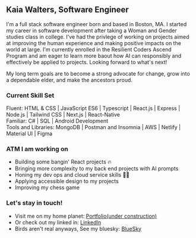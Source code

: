 ## Kaia Walters, Software Engineer 

I'm a full stack software engineer born and based in Boston, MA. I started my career in software development after taking a Woman and Gender studies class in college. I've had the privlege of working on projects aimed at improving the human experience and making positive impacts on the world at large. I'm currently enrolled in the Resilient Coders Ascend Program and am eager to learn more baout how AI can responsibly and effectively be applied to projects. Looking forward to what's next!

My long term goals are to become a strong advocate for change, grow into a dependable elder, and make the ancestors proud.

### Current Skill Set 

Fluent: HTML & CSS | JavaScript ES6 | Typescript | React.js | Express | Node.js | Tailwind CSS | Next.js | React-Native <br />
Familiar:  C# | SQL | Android Development <br/>
Tools and Libraries: MongoDB | Postman and Insomnia | AWS | Netlify | Material UI | Figma 

### ATM I am working on 
- Building some bangin' React projects 🔥
- Bringing more complexity to my back end projects with AI prompts
- Honing my dev ops and cloud service skills 🧑‍🏭
- Applying accessible design to my projects
- Improving my chess game 

### Let's stay in touch!
- Visit me on my home planet: <a href="https://www.kaiawalters.com">Portfolio(under construction)</a>
- Or check out my linked in: <a href="https://www.linkedin.com/in/kaiawalters/">LinkedIn</a> 
- Birds aren't real anyways, See my bluesky: <a href="https://bsky.app/profile/kaiaclackskeys.bsky.social">BlueSky</a> 
